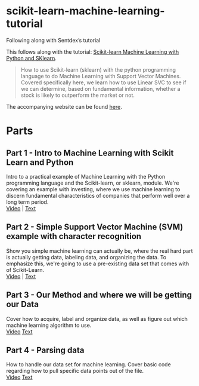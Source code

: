 # scikit-learn-machine-learning-tutorial
Following along with Sentdex’s tutorial

This follows along with the tutorial: [Scikit-learn Machine Learning with Python and SKlearn](https://www.youtube.com/playlist?list=PLQVvvaa0QuDd0flgGphKCej-9jp-QdzZ3).

> How to use Scikit-learn (sklearn) with the python programming language to do Machine Learning with Support Vector Machines. Covered specifically here, we learn how to use Linear SVC to see if we can determine, based on fundamental information, whether a stock is likely to outperform the market or not.

The accompanying website can be found [here](https://pythonprogramming.net/machine-learning-python-sklearn-intro/).

# Parts

## Part 1 - Intro to Machine Learning with Scikit Learn and Python
Intro to a practical example of Machine Learning with the Python programming language and the Scikit-learn, or sklearn, module. We're covering an example with investing, where we use machine learning to discern fundamental characteristics of companies that perform well over a long term period.  
[Video](https://youtu.be/URTZ2jKCgBc?list=PLQVvvaa0QuDd0flgGphKCej-9jp-QdzZ3) | [Text](https://pythonprogramming.net/machine-learning-python-sklearn-intro/)

## Part 2 - Simple Support Vector Machine (SVM) example with character recognition
Show you simple machine learning can actually be, where the real hard part is actually getting data, labeling data, and organizing the data. To emphasize this, we're going to use a pre-existing data set that comes with of Scikit-Learn.  
[Video](https://youtu.be/KTeVOb8gaD4?list=PLQVvvaa0QuDd0flgGphKCej-9jp-QdzZ3) | [Text](https://pythonprogramming.net/support-vector-machine-svm-example-tutorial-scikit-learn-python/)

## Part 3 - Our Method and where we will be getting our Data
Cover how to acquire, label and organize data, as well as figure out which machine learning algorithm to use.  
[Video](https://youtu.be/AleGZ9dkfPs?list=PLQVvvaa0QuDd0flgGphKCej-9jp-QdzZ3)
[Text](https://pythonprogramming.net/data-acquisition-machine-learning/)

## Part 4 - Parsing data
How to handle our data set for machine learning. Cover basic code regarding how to pull specific data points out of the file.  
[Video](https://youtu.be/rAdAVcS4aL0?list=PLQVvvaa0QuDd0flgGphKCej-9jp-QdzZ3)
[Text](https://pythonprogramming.net/getting-data-machine-learning/?completed=/data-acquisition-machine-learning/)
